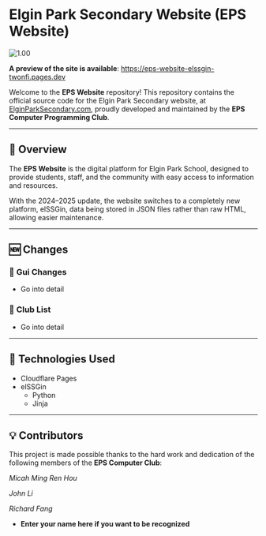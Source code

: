 # Elgin Park Secondary Website (EPS Website)

![1.00](https://elginparksecondary.com/elgin_logo.png)

**A preview of the site is available**: https://eps-website-elssgin-twonfi.pages.dev

Welcome to the **EPS Website** repository! This repository contains the official source code for the Elgin Park Secondary website, at [ElginParkSecondary.com](https://elginparksecondary.com), proudly developed and maintained by the **EPS Computer Programming Club**.

***

## 📌 Overview

The **EPS Website** is the digital platform for Elgin Park School, designed to provide students, staff, and the community with easy access to information and resources.

With the 2024–2025 update, the website switches to a completely new platform, elSSGin, data being stored in JSON files rather than raw HTML, allowing easier maintenance.

***

## 🆕 Changes

### 🔹 **Gui Changes**

* Go into detail

### 🔹 **Club List**

* Go into detail

***

## 🔧 Technologies Used

* Cloudflare Pages
* elSSGin
  * Python
  * Jinja

***

## 💡 Contributors

This project is made possible thanks to the hard work and dedication of the following members of the **EPS Computer Club**:

*Micah Ming Ren Hou*

*John Li*

*Richard Fang*

* **Enter your name here if you want to be recognized**